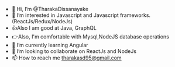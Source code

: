 - 👋 Hi, I’m @TharakaDissanayake
- 👀 I’m interested in Javascript and Javascript frameworks.(ReactJs/Redux/NodeJs) 
- 👍Also I am good at Java, GraphQL
- 👉Also, I'm comfortable with Mysql,NodeJS database operations 
- 🌱 I’m currently learning Angular 
- 💞️ I’m looking to collaborate on ReactJs and NodeJs
- 📫 How to reach me  tharakasd95@gmail.com 

<!---
TharakaDissanayake/TharakaDissanayake is a ✨ special ✨ repository because its `README.md` (this file) appears on your GitHub profile.
You can click the Preview link to take a look at your changes.
--->
